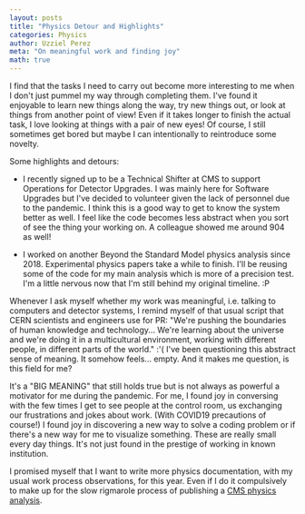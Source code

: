 ```yaml
---
layout: posts
title: "Physics Detour and Highlights"
categories: Physics
author: Uzziel Perez
meta: "On meaningful work and finding joy"
math: true
---
```


I find that the tasks I need to carry out become more interesting to me when I don't just pummel my way through completing them.
I've found it enjoyable to learn new things along the way, try new things out, or look at things from another point of view! Even if it takes longer to finish the actual task, I love looking at things with a pair of new eyes! Of course, I still sometimes get bored but maybe I can intentionally to reintroduce some novelty.

Some highlights and detours:

* I recently signed up to be a Technical Shifter at CMS to support Operations for Detector Upgrades. I was mainly here for Software Upgrades but I've decided to volunteer given the lack of personnel due to the pandemic. I think this is a good way to get to know the system better as well. I feel like the code becomes less abstract when you sort of see the thing your working on. A colleague showed me around 904 as well!

* I worked on another Beyond the Standard Model physics analysis since 2018. Experimental physics papers take a while to finish. I'll be reusing some of the code for my main analysis which is more of a precision test. I'm a little nervous now that I'm still behind my original timeline. :P

Whenever I ask myself whether my work was meaningful, i.e. talking to computers and detector systems, I remind myself of that usual script that CERN scientists and engineers use for PR: "We're pushing the boundaries of human knowledge and technology... We're learning about the universe and we're doing it in a multicultural environment, working with different people, in different parts of the world." :'(
I've been questioning this abstract sense of meaning. It somehow feels... empty. And it makes me question, is this field for me?

It's a "BIG MEANING" that still holds true but is not always as powerful a motivator for me during the pandemic. For me, I found joy in conversing with the few times I get to see people at the control room, us exchanging our frustrations and jokes about work. (With COVID19 precautions of course!) I found joy in discovering a new way to solve a coding problem or if there's a new way for me to visualize something. These are really small every day things. It's not just found in the prestige of working in known institution.

I promised myself that I want to write more physics documentation, with my usual work process observations, for this year. Even if I do it compulsively to make up for the slow rigmarole process of publishing a [CMS physics analysis](https://cms.cern/content/publishing-analysis).
